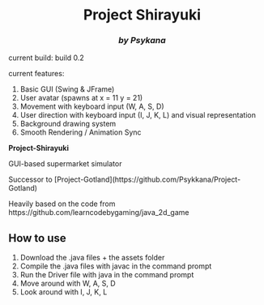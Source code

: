 <div id="user-content-toc">
	<ul align="center" style="list-style: none;">
    	<summary>
			<b>
      		<h1>Project Shirayuki</h1>
			<h3><i>by Psykana</i></h3>
			</b>
    	</summary>
  	</ul>
</div>

current build: build 0.2

current features:
1. Basic GUI (Swing & JFrame)
2. User avatar (spawns at x = 11 y = 21)
3. Movement with keyboard input (W, A, S, D)
4. User direction with keyboard input (I, J, K, L) and visual representation
5. Background drawing system
6. Smooth Rendering / Animation Sync

**Project-Shirayuki**
<p>GUI-based supermarket simulator</p>
<p>Successor to [Project-Gotland](https://github.com/Psykkana/Project-Gotland)</p>
<p>Heavily based on the code from https://github.com/learncodebygaming/java_2d_game</p>

## **How to use** ##
1. Download the .java files + the assets folder
2. Compile the .java files with javac in the command prompt
3. Run the Driver file with java in the command prompt
4. Move around with W, A, S, D
5. Look around with I, J, K, L
